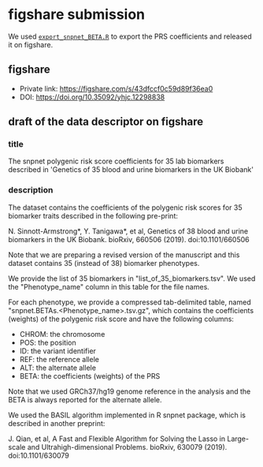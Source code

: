 # figshare submission

We used [`export_snpnet_BETA.R`](export_snpnet_BETA.R) to export the PRS coefficients and released it on figshare.

## figshare

- Private link: https://figshare.com/s/43dfccf0c59d89f36ea0
- DOI: https://doi.org/10.35092/yhjc.12298838

## draft of the data descriptor on figshare

### title

The snpnet polygenic risk score coefficients for 35 lab biomarkers described in 'Genetics of 35 blood and urine biomarkers in the UK Biobank'

### description

The dataset contains the coefficients of the polygenic risk scores for 35 biomarker traits described in the following pre-print:

N. Sinnott-Armstrong*, Y. Tanigawa*, et al, Genetics of 38 blood and urine biomarkers in the UK Biobank. bioRxiv, 660506 (2019). doi:10.1101/660506

Note that we are preparing a revised version of the manuscript and this dataset contains 35 (instead of 38) biomarker phenotypes.

We provide the list of 35 biomarkers in "list_of_35_biomarkers.tsv". We used the "Phenotype_name" column in this table for the file names.

For each phenotype, we provide a compressed tab-delimited table, named "snpnet.BETAs.<Phenotype_name>.tsv.gz", which contains the coefficients (weights) of the polygenic risk score and have the following columns:

- CHROM: the chromosome
- POS: the position
- ID: the variant identifier
- REF: the reference allele
- ALT: the alternate allele
- BETA: the coefficients (weights) of the PRS

Note that we used GRCh37/hg19 genome reference in the analysis and the BETA is always reported for the alternate allele.

We used the BASIL algorithm implemented in R snpnet package, which is described in another preprint:

J. Qian, et al, A Fast and Flexible Algorithm for Solving the Lasso in Large-scale and Ultrahigh-dimensional Problems. bioRxiv, 630079 (2019). doi:10.1101/630079

